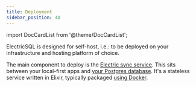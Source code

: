 ```yaml
---
title: Deployment
sidebar_position: 40
---
```


import DocCardList from '@theme/DocCardList';

ElectricSQL is designed for self-host, i.e.: to be deployed on your infrastructure and hosting platform of choice.

The main component to deploy is the [Electric sync service](../../api/service.md). This sits between your local-first apps and [your Postgres database](../../usage/installation/postgres.md). It's a stateless service written in Elixir, typically packaged [using Docker](./docker.md).

<DocCardList />
